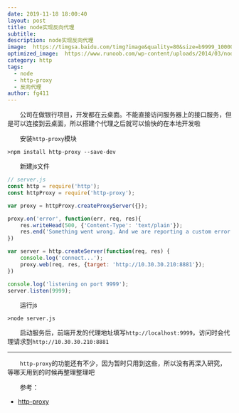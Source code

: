 ```yaml
---
date: 2019-11-18 18:00:40
layout: post
title: node实现反向代理
subtitle: 
description: node实现反向代理
image:  https://timgsa.baidu.com/timg?image&quality=80&size=b9999_10000&sec=1573551287340&di=a249d3826e7d641eb1fb342e57eab8fd&imgtype=0&src=http%3A%2F%2Fcdn.duitang.com%2Fuploads%2Fitem%2F201204%2F30%2F20120430173137_EVYWR.thumb.700_0.jpeg
optimized_image:  https://www.runoob.com/wp-content/uploads/2014/03/nodejs.jpg
category: http
tags:
  - node
  - http-proxy
  - 反向代理
author: fg411
---
```


　　公司在做银行项目，开发都在云桌面。不能直接访问服务器上的接口服务，但是可以连接到云桌面，所以搭建个代理之后就可以愉快的在本地开发啦

　　安装`http-proxy`模块
``` shell
>npm install http-proxy --save-dev
```

　　新建js文件
``` javascript
// server.js
const http = require('http');
const httpProxy = require('http-proxy');

var proxy = httpProxy.createProxyServer({});

proxy.on('error', function(err, req, res){
    res.writeHead(500, {'Content-Type': 'text/plain'});
    res.end('Something went wrong. And we are reporting a custom error message');
})

var server = http.createServer(function(req, res) {
    console.log('connect...');
    proxy.web(req, res, {target: 'http://10.30.30.210:8881'});
})

console.log('listening on port 9999');
server.listen(9999);
```

　　运行js
```
>node server.js
```

　　启动服务后，前端开发的代理地址填写`http://localhost:9999`，访问时会代理请求到`http://10.30.30.210:8881`

------

　　`http-proxy`的功能还有不少，因为暂时只用到这些，所以没有再深入研究，等哪天用到的时候再整理整理吧

　　参考：
 - [http-proxy](https://www.npmjs.com/package/http-proxy)
